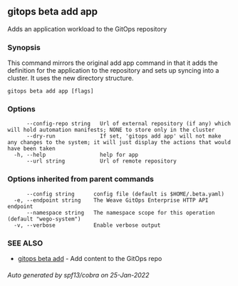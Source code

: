 ## gitops beta add app

Adds an application workload to the GitOps repository

### Synopsis

This command mirrors the original add app command in
	that it adds the definition for the application to the repository
	and sets up syncing into a cluster. It uses the new directory
	structure.

```
gitops beta add app [flags]
```

### Options

```
      --config-repo string   Url of external repository (if any) which will hold automation manifests; NONE to store only in the cluster
      --dry-run              If set, 'gitops add app' will not make any changes to the system; it will just display the actions that would have been taken
  -h, --help                 help for app
      --url string           Url of remote repository
```

### Options inherited from parent commands

```
      --config string      config file (default is $HOME/.beta.yaml)
  -e, --endpoint string    The Weave GitOps Enterprise HTTP API endpoint
      --namespace string   The namespace scope for this operation (default "wego-system")
  -v, --verbose            Enable verbose output
```

### SEE ALSO

* [gitops beta add](gitops_beta_add.md)	 - Add content to the GitOps repo

###### Auto generated by spf13/cobra on 25-Jan-2022

